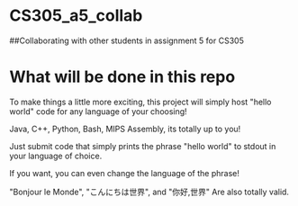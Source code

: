 # CS305_a5_collab
##Collaborating with other students in assignment 5 for CS305

# What will be done in this repo
To make things a little more exciting, this project will simply host "hello world" code
for any language of your choosing!

Java, C++, Python, Bash, MIPS Assembly, its totally up to you!

Just submit code that simply prints the phrase "hello world" to stdout in your language of choice.

If you want, you can even change the language of the phrase!

"Bonjour le Monde", "こんにちは世界", and "你好,世界" Are also totally valid.
